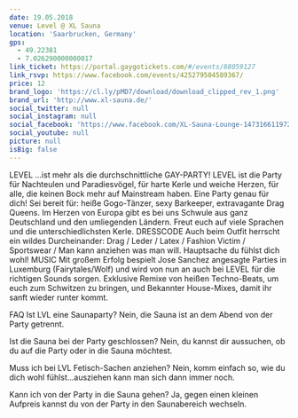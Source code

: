 ```yaml
---
date: 19.05.2018
venue: Level @ XL Sauna
location: 'Saarbrucken, Germany'
gps:
  - 49.22381
  - 7.026290000000017
link_ticket: https://portal.gaygotickets.com/#/events/88059127
link_rsvp: https://www.facebook.com/events/425279504589367/
price: 12
brand_logo: 'https://cl.ly/pMD7/download/download_clipped_rev_1.png'
brand_url: 'http://www.xl-sauna.de/'
social_twitter: null
social_instagram: null
social_facebook: 'https://www.facebook.com/XL-Sauna-Lounge-147316611972373/'
social_youtube: null
picture: null
isBig: false
---
```


LEVEL
...ist mehr als die durchschnittliche GAY-PARTY!
LEVEL ist die Party für Nachteulen und Paradiesvögel, für harte Kerle und weiche Herzen, für alle, die keinen Bock mehr auf Mainstream haben. Eine Party genau für dich!
Sei bereit für: heiße Gogo-Tänzer, sexy Barkeeper, extravagante Drag Queens.
Im Herzen von Europa gibt es bei uns Schwule aus ganz Deutschland und den umliegenden Ländern. Freut euch auf viele Sprachen und die unterschiedlichsten Kerle.
DRESSCODE
Auch beim Outfit herrscht ein wildes Durcheinander: Drag / Leder / Latex / Fashion Victim / Sportswear / Man kann anziehen was man will. Hauptsache du fühlst dich wohl!
MUSIC
Mit großem Erfolg bespielt Jose Sanchez angesagte Parties in Luxemburg (Fairytales/Wolf) und wird von nun an auch bei LEVEL für die richtigen Sounds sorgen. Exklusive Remixe von heißen Techno-Beats, um euch zum Schwitzen zu bringen, und Bekannter House-Mixes, damit ihr sanft wieder runter kommt.

FAQ
Ist LVL eine Saunaparty?
Nein, die Sauna ist an dem Abend von der Party getrennt.

Ist die Sauna bei der Party geschlossen?
Nein, du kannst dir aussuchen, ob du auf die Party oder in die Sauna möchtest.

Muss ich bei LVL Fetisch-Sachen anziehen?
Nein, komm einfach so, wie du dich wohl fühlst...ausziehen kann man sich dann immer noch.

Kann ich von der Party in die Sauna gehen?
Ja, gegen einen kleinen Aufpreis kannst du von der Party in den Saunabereich wechseln.
